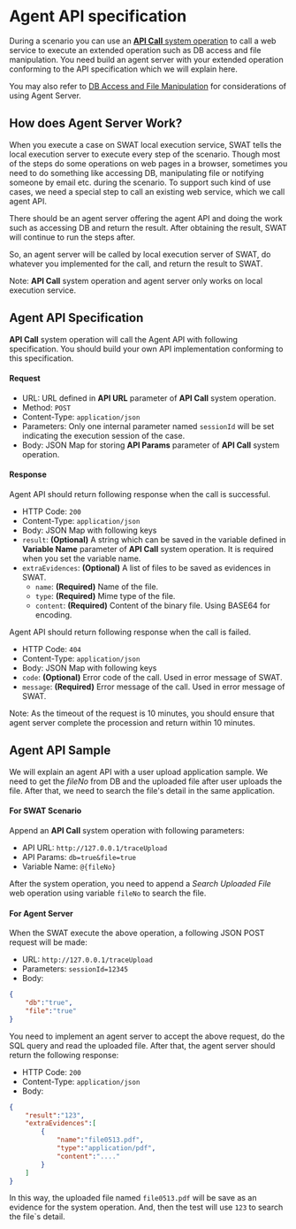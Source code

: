 Agent API specification
===

During a scenario you can use an [**API Call** system operation](ref_sys_operation.md#Operation_-_API_Call) to call a web service to execute an extended operation such as DB access and file manipulation. You need build an agent server with your extended operation conforming to the API specification which we will explain here. 

You may also refer to [DB Access and File Manipulation](article_api_call.md) for considerations of using Agent Server.

How does Agent Server Work? 
---

When you execute a case on SWAT local execution service, SWAT tells the local execution server to execute every step of the scenario. Though most of the steps do some operations on web pages in a browser, sometimes you need to do something like accessing DB, manipulating file or notifying someone by email etc. during the scenario. To support such kind of use cases, we need a special step to call an existing web service, which we call agent API. 

There should be an agent server offering the agent API and doing the work such as accessing DB and return the result. After obtaining the result, SWAT will continue to run the steps after.

So, an agent server will be called by local execution server of SWAT, do whatever you implemented for the call, and return the result to SWAT.

Note: **API Call** system operation and agent server only works on local execution service.

Agent API Specification
---

**API Call** system operation will call the Agent API with following specification. You should build your own API implementation conforming to this specification.

#### Request

* URL: URL defined in **API URL** parameter of **API Call** system operation.
* Method: `POST`
* Content-Type: `application/json`
* Parameters: Only one internal parameter named `sessionId` will be set indicating the execution session of the case.
* Body: JSON Map for storing **API Params** parameter of **API Call** system operation.

#### Response 

Agent API should return following response when the call is successful. 

* HTTP Code: `200`
* Content-Type: `application/json`
* Body: JSON Map with following keys
 * `result`: **(Optional)** A string which can be saved in the variable defined in **Variable Name** parameter of **API Call** system operation. It is required when you set the variable name. 
 * `extraEvidences`: **(Optional)** A list of files to be saved as evidences in SWAT.
   * `name`: **(Required)** Name of the file.
   * `type`: **(Required)** Mime type of the file.
   * `content`: **(Required)** Content of the binary file. Using BASE64 for encoding.

Agent API should return following response when the call is failed.

* HTTP Code: `404`
* Content-Type: `application/json`
* Body: JSON Map with following keys
 * `code`: **(Optional)** Error code of the call. Used in error message of SWAT.
 * `message`: **(Required)** Error message of the call. Used in error message of SWAT.

Note: As the timeout of the request is 10 minutes, you should ensure that agent server complete the procession and return within 10 minutes.

Agent API Sample
---

We will explain an agent API with a user upload application sample. We need to get the *fileNo* from DB and the uploaded file after user uploads the file. After that, we need to search the file's detail in the same application.

#### For SWAT Scenario

Append an **API Call** system operation with following parameters:

* API URL: `http://127.0.0.1/traceUpload`
* API Params: `db=true&file=true`
* Variable Name: `@{fileNo}`

After the system operation, you need to append a *Search Uploaded File* web operation using variable `fileNo` to search the file.

#### For Agent Server

When the SWAT execute the above operation, a following JSON POST request will be made:

* URL: `http://127.0.0.1/traceUpload`
* Parameters: `sessionId=12345`
* Body:
```json
{
	"db":"true",
	"file":"true"
}
```

You need to implement an agent server to accept the above request, do the SQL query and read the uploaded file. After that, the agent server should return the following response:

* HTTP Code: `200`
* Content-Type: `application/json`
* Body:
```json
{
	"result":"123",
	"extraEvidences":[
		{
			"name":"file0513.pdf",
			"type":"application/pdf",
			"content":"...."
		}
	]
}
```

In this way, the uploaded file named `file0513.pdf` will be save as an evidence for the system operation. And, then the test will use `123` to search the file`s detail.
